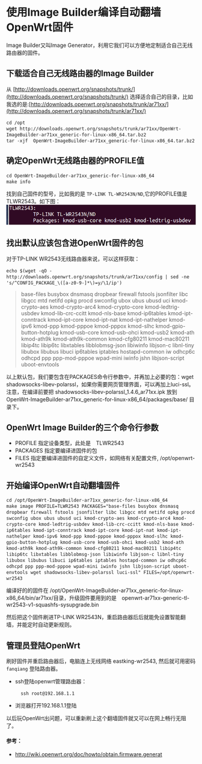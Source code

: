 # 使用Image Builder编译自动翻墙OpenWrt固件

Image Builder又叫Image Generator，利用它我们可以方便地定制适合自己无线路由器的固件。

## 下载适合自己无线路由器的Image Builder
从 [http://downloads.openwrt.org/snapshots/trunk/](http://downloads.openwrt.org/snapshots/trunk/) 选择适合自己的目录，比如我选的是:[http://downloads.openwrt.org/snapshots/trunk/ar71xx/](http://downloads.openwrt.org/snapshots/trunk/ar71xx/)

	cd /opt
	wget http://downloads.openwrt.org/snapshots/trunk/ar71xx/OpenWrt-ImageBuilder-ar71xx_generic-for-linux-x86_64.tar.bz2
	tar -xjf  OpenWrt-ImageBuilder-ar71xx_generic-for-linux-x86_64.tar.bz2


## 确定OpenWrt无线路由器的PROFILE值
	cd OpenWrt-ImageBuilder-ar71xx_generic-for-linux-x86_64
	make info

找到自己固件的型号，比如我的是 `TP-LINK TL-WR2543N/ND`,它的PROFILE值是TLWR2543。如下图：
![](images/4.3.image-profile.png)


## 找出默认应该包含进OpenWrt固件的包
对于TP-LINK WR2543无线路由器来说，可以这样获取：

	echo $(wget -qO - http://downloads.openwrt.org/snapshots/trunk/ar71xx/config | sed -ne 's/^CONFIG_PACKAGE_\([a-z0-9-]*\)=y/\1/ip')

> base-files busybox dnsmasq dropbear firewall fstools jsonfilter libc libgcc mtd netifd opkg procd swconfig ubox ubus ubusd uci kmod-crypto-aes kmod-crypto-arc4 kmod-crypto-core kmod-ledtrig-usbdev kmod-lib-crc-ccitt kmod-nls-base kmod-ip6tables kmod-ipt-conntrack kmod-ipt-core kmod-ipt-nat kmod-ipt-nathelper kmod-ipv6 kmod-ppp kmod-pppoe kmod-pppox kmod-slhc kmod-gpio-button-hotplug kmod-usb-core kmod-usb-ohci kmod-usb2 kmod-ath kmod-ath9k kmod-ath9k-common kmod-cfg80211 kmod-mac80211 libip4tc libip6tc libxtables libblobmsg-json libiwinfo libjson-c libnl-tiny libubox libubus libuci ip6tables iptables hostapd-common iw odhcp6c odhcpd ppp ppp-mod-pppoe wpad-mini iwinfo jshn libjson-script uboot-envtools

以上默认包，我们要包含在PACKAGES命令行参数中，并再加上必要的包：wget shadowsocks-libev-polarssl，如果你需要网页管理界面，可以再加上luci-ssl。 	注意，在编译前要把 shadowsocks-libev-polarssl_1.4.6_ar71xx.ipk 放到 OpenWrt-ImageBuilder-ar71xx_generic-for-linux-x86_64/packages/base/ 目录下。


## OpenWrt Image Builder的三个命令行参数
- PROFILE	指定设备类型，此处是　TLWR2543
- PACKAGES	指定要编译进固件的包
- FILES		指定要编译进固件的自定义文件，如网络有关配置文件, /opt/openwrt-wr2543

## 开始编译OpenWrt自动翻墙固件
	cd /opt/OpenWrt-ImageBuilder-ar71xx_generic-for-linux-x86_64
	make image PROFILE=TLWR2543 PACKAGES="base-files busybox dnsmasq dropbear firewall fstools jsonfilter libc libgcc mtd netifd opkg procd swconfig ubox ubus ubusd uci kmod-crypto-aes kmod-crypto-arc4 kmod-crypto-core kmod-ledtrig-usbdev kmod-lib-crc-ccitt kmod-nls-base kmod-ip6tables kmod-ipt-conntrack kmod-ipt-core kmod-ipt-nat kmod-ipt-nathelper kmod-ipv6 kmod-ppp kmod-pppoe kmod-pppox kmod-slhc kmod-gpio-button-hotplug kmod-usb-core kmod-usb-ohci kmod-usb2 kmod-ath kmod-ath9k kmod-ath9k-common kmod-cfg80211 kmod-mac80211 libip4tc libip6tc libxtables libblobmsg-json libiwinfo libjson-c libnl-tiny libubox libubus libuci ip6tables iptables hostapd-common iw odhcp6c odhcpd ppp ppp-mod-pppoe wpad-mini iwinfo jshn libjson-script uboot-envtools wget shadowsocks-libev-polarssl luci-ssl" FILES=/opt/openwrt-wr2543

编译好的的固件在 /opt/OpenWrt-ImageBuilder-ar71xx_generic-for-linux-x86_64/bin/ar71xx/目录，升级固件要用到的是　openwrt-ar71xx-generic-tl-wr2543-v1-squashfs-sysupgrade.bin

然后把这个固件刷进TP-LINK WR2543N，重启路由器后后就能免设置智能翻墙，并能定时自动更新规则。

## 管理员登陆OpenWrt

刷好固件并重启路由器后，电脑连上无线网络 eastking-wr2543, 然后就可用密码`fanqiang` 登陆路由器。

- ssh登陆openwrt管理路由器：

		ssh root@192.168.1.1
- 浏览器打开192.168.1.1登陆


以后玩OpenWrt出问题，可以重新刷上这个翻墙固件就又可以在网上畅行无阻了。


#### 参考：
- http://wiki.openwrt.org/doc/howto/obtain.firmware.generat
